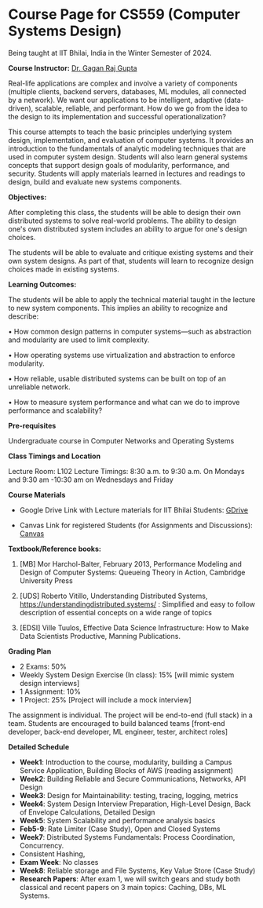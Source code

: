 # Course Page for CS559 (Computer Systems Design)

Being taught at IIT Bhilai, India in the Winter Semester of 2024. 

__Course Instructor:__ [Dr. Gagan Raj Gupta ](https://www.iitbhilai.ac.in/index.php?pid=gagan) 

Real-life applications are complex and involve a variety of components (multiple clients, backend servers, databases, ML modules, all connected by a network). We want our applications to be intelligent, adaptive (data-driven), scalable, reliable, and performant. How do we go from the idea to the design to its implementation and successful operationalization?

This course attempts to teach the basic principles underlying system design, implementation, and evaluation of computer systems. It provides an introduction to the fundamentals of analytic modeling techniques that are used in computer system design. Students will also learn general systems concepts that support design goals of modularity, performance, and security. Students will apply materials learned in lectures and readings to design, build and evaluate new systems components.

__Objectives:__

After completing this class, the students will be able to design their own distributed systems to solve real-world problems. The ability to design one's own distributed system includes an ability to argue for one's design choices.

The students will be able to evaluate and critique existing systems and their own system designs. As part of that, students will learn to recognize design choices made in existing systems.

__Learning Outcomes:__

The students will be able to apply the technical material taught in the lecture to new system components. This implies an ability to recognize and describe:

• How common design patterns in computer systems—such as abstraction and modularity are used to limit complexity.

• How operating systems use virtualization and abstraction to enforce modularity.

• How reliable, usable distributed systems can be built on top of an unreliable network.

• How to measure system performance and what can we do to improve performance and scalability?

__Pre-requisites__

Undergraduate course in Computer Networks and Operating Systems 

__Class Timings and Location__

Lecture Room: L102
Lecture Timings: 8:30 a.m. to 9:30 a.m. On Mondays and 9:30 am -10:30 am on Wednesdays and Friday

__Course Materials__

* Google Drive Link with Lecture materials for IIT Bhilai Students: [GDrive](https://drive.google.com/drive/folders/1i0VtvMyIu4FIVmAxFJ81NnOdoT1atasW)

* Canvas Link for registered Students (for Assignments and Discussions): [Canvas](https://canvas.instructure.com/courses/4085885)

__Textbook/Reference books:__

1. [MB] Mor Harchol-Balter, February 2013, Performance Modeling and Design of Computer Systems: Queueing Theory in Action, Cambridge University Press

2. [UDS] Roberto Vitillo, Understanding Distributed Systems, https://understandingdistributed.systems/ : Simplified and easy to follow description of essential concepts on a wide range of topics
3. [EDSI] Ville Tuulos, Effective Data Science Infrastructure: How to Make Data Scientists Productive, Manning Publications.


__Grading Plan__

* 2 Exams: 50%
* Weekly System Design Exercise (In class): 15% [will mimic system design interviews]
* 1 Assignment: 10%
* 1 Project: 25% [Project will include a mock interview]

The assignment is individual. The project will be end-to-end (full stack) in a team. Students are encouraged to build balanced teams [front-end developer, back-end developer, ML engineer, tester, architect roles] 

__Detailed Schedule__

* __Week1__: Introduction to the course, modularity, building a Campus Service Application, Building Blocks of AWS (reading assignment)
* __Week2__: Building Reliable and Secure Communications, Networks, API Design 
* __Week3__: Design for Maintainability: testing, tracing, logging, metrics
* __Week4__: System Design Interview Preparation, High-Level Design, Back of Envelope Calculations, Detailed Design
* __Week5__: System Scalability and performance analysis basics
* __Feb5-9__: Rate Limiter (Case Study), Open and Closed Systems
 * __Week7__: Distributed Systems Fundamentals: Process Coordination, Concurrency.
*   Consistent Hashing, 
* __Exam Week__: No classes
* __Week8__: Reliable storage and File Systems, Key Value Store (Case Study)
* __Research Papers__: After exam 1, we will switch gears and study both classical and recent papers on 3 main topics: Caching, DBs, ML Systems.
